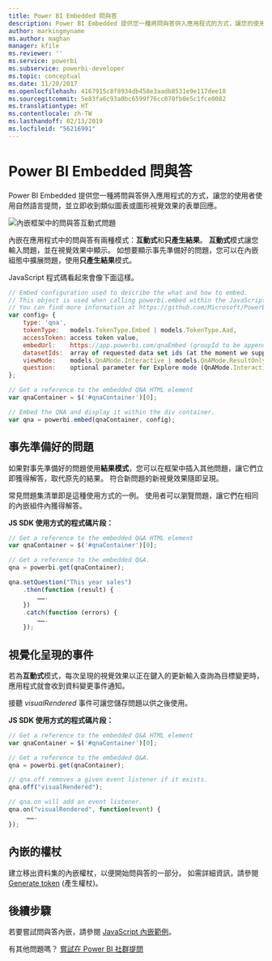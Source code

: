 ```yaml
---
title: Power BI Embedded 問與答
description: Power BI Embedded 提供您一種將問與答併入應用程式的方式，讓您的使用者使用自然語言提問。
author: markingmyname
ms.author: maghan
manager: kfile
ms.reviewer: ''
ms.service: powerbi
ms.subservice: powerbi-developer
ms.topic: conceptual
ms.date: 11/20/2017
ms.openlocfilehash: 4167915c8f8934db458e3aadb8531e9e117dee18
ms.sourcegitcommit: 5e83fa6c93a0bc6599f76cc070fb0e5c1fce0082
ms.translationtype: HT
ms.contentlocale: zh-TW
ms.lasthandoff: 02/13/2019
ms.locfileid: "56216991"
---
```

# <a name="qa-in-power-bi-embedded"></a>Power BI Embedded 問與答

Power BI Embedded 提供您一種將問與答併入應用程式的方式，讓您的使用者使用自然語言提問，並立即收到類似圖表或圖形視覺效果的表單回應。

![內嵌框架中的問與答互動式問題](media/qanda/embedded-qanda.gif)

內嵌在應用程式中的問與答有兩種模式：**互動式**和**只產生結果**。 **互動式**模式讓您輸入問題，並在視覺效果中顯示。 如想要顯示事先準備好的問題，您可以在內嵌組態中擴展問題，使用**只產生結果**模式。

JavaScript 程式碼看起來會像下面這樣。

```javascript
// Embed configuration used to describe the what and how to embed.
// This object is used when calling powerbi.embed within the JavaScript API.
// You can find more information at https://github.com/Microsoft/PowerBI-JavaScript/wiki/Embed-Configuration-Details.
var config= {
    type: 'qna',
    tokenType:   models.TokenType.Embed | models.TokenType.Aad,
    accessToken: access token value,
    embedUrl:    https://app.powerbi.com/qnaEmbed (groupId to be appended as query parameter if required),
    datasetIds:  array of requested data set ids (at the moment we support only one dataset),
    viewMode:    models.QnAMode.Interactive | models.QnAMode.ResultOnly,
    question:    optional parameter for Explore mode (QnAMode.Interactive) and mandatory for Render Result mode (QnAMode.ResultOnly)
};

// Get a reference to the embedded QNA HTML element
var qnaContainer = $('#qnaContainer')[0];

// Embed the QNA and display it within the div container.
var qna = powerbi.embed(qnaContainer, config);
```

## <a name="set-question"></a>事先準備好的問題

如果對事先準備好的問題使用**結果模式**，您可以在框架中插入其他問題，讓它們立即獲得解答，取代原先的結果。 符合新問題的新視覺效果隨即呈現。

常見問題集清單即是這種使用方式的一例。 使用者可以瀏覽問題，讓它們在相同的內嵌組件內獲得解答。

**JS SDK 使用方式的程式碼片段：**  

```javascript
// Get a reference to the embedded Q&A HTML element
var qnaContainer = $('#qnaContainer')[0];

// Get a reference to the embedded Q&A.
qna = powerbi.get(qnaContainer);

qna.setQuestion("This year sales")
    .then(function (result) {
        …….
    })
    .catch(function (errors) {
        …….
    });
```

## <a name="visual-rendered-event"></a>視覺化呈現的事件

若為**互動式**模式，每次呈現的視覺效果以正在鍵入的更新輸入查詢為目標變更時，應用程式就會收到資料變更事件通知。

接聽 *visualRendered* 事件可讓您儲存問題以供之後使用。 

**JS SDK 使用方式的程式碼片段：**  

```javascript
// Get a reference to the embedded Q&A HTML element
var qnaContainer = $('#qnaContainer')[0];

// Get a reference to the embedded Q&A.
qna = powerbi.get(qnaContainer);

// qna.off removes a given event listener if it exists.
qna.off("visualRendered");

// qna.on will add an event listener.
qna.on("visualRendered", function(event) {
     …….
});
```

## <a name="embed-token"></a>內嵌的權杖

建立移出資料集的內嵌權杖，以便開始問與答的一部分。 如需詳細資訊，請參閱 [Generate token](https://docs.microsoft.com/rest/api/power-bi/embedtoken) (產生權杖)。

## <a name="next-steps"></a>後續步驟

若要嘗試問與答內嵌，請參閱 [JavaScript 內嵌範例](https://microsoft.github.io/PowerBI-JavaScript/demo/)。

有其他問題嗎？ [嘗試在 Power BI 社群提問](http://community.powerbi.com/)